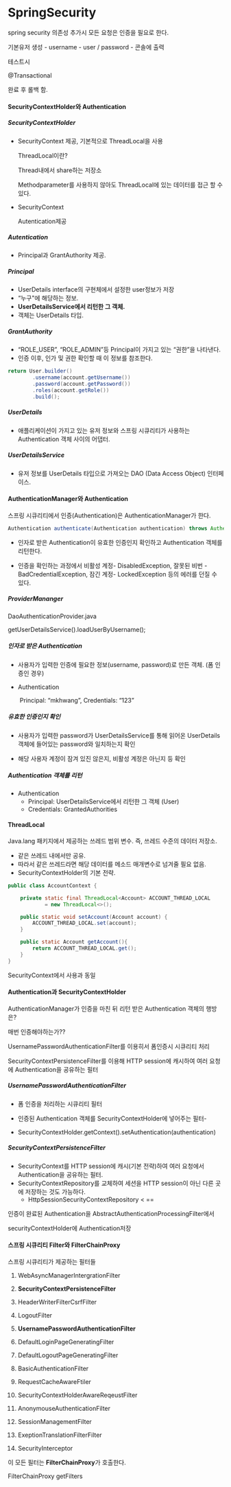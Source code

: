 # SpringSecurity

[백기선님]: https://docs.google.com/document/d/19DzeBekximHRXCaeN-UhFewrb9KTo65xj7Rrt9jO_Sk/edit#



spring security 의존성 추가시 모든 요청은 인증을 필요로 한다.

기본유저 생성 - username - user / password - 콘솔에 출력



테스트시

@Transactional

완료 후 롤백 함.



#### SecurityContextHolder와 Authentication

##### SecurityContextHolder

- SecurityContext 제공, 기본적으로 ThreadLocal을 사용

  ThreadLocal이란?

  Thread내에서 share하는 저장소

  Methodparameter를 사용하지 않아도 ThreadLocal에 있는 데이터를 접근 할 수 있다.

- SecurityContext

  Autentication제공



##### Autentication

- Principal과 GrantAuthority 제공.

##### Principal

- UserDetails interface의 구현체에서 설정한 user정보가 저장
- “누구"에 해당하는 정보.
-  **UserDetailsService에서 리턴한 그 객체.**
- 객체는 UserDetails 타입.

##### GrantAuthority

- “ROLE_USER”, “ROLE_ADMIN”등 Principal이 가지고 있는 “권한”을 나타낸다.
- 인증 이후, 인가 및 권한 확인할 때 이 정보를 참조한다.

```java
return User.builder()
        .username(account.getUsername())
        .password(account.getPassword())
        .roles(account.getRole())
        .build();
```

##### UserDetails

- 애플리케이션이 가지고 있는 유저 정보와 스프링 시큐리티가 사용하는 Authentication 객체 사이의 어댑터.

##### UserDetailsService

- 유저 정보를 UserDetails 타입으로 가져오는 DAO (Data Access Object) 인터페이스.



#### AuthenticationManager와 Authentication

스프링 시큐리티에서 인증(Authentication)은 AuthenticationManager가 한다.

````java
Authentication authenticate(Authentication authentication) throws AuthenticationException;
````

- 인자로 받은 Authentication이 유효한 인증인지 확인하고 Authentication 객체를 리턴한다.

- 인증을 확인하는 과정에서 비활성 계정- DisabledException, 잘못된 비번 - BadCredentialException, 잠긴 계정- LockedException 등의 에러를 던질 수 있다.

  

##### ProviderMananger

DaoAuthenticationProvider.java

getUserDetailsService().loadUserByUsername();

##### 인자로 받은 Authentication

- 사용자가 입력한 인증에 필요한 정보(username, password)로 만든 객체. (폼 인증인 경우)

- Authentication

  ​	Principal: “mkhwang”, Credentials: “123”

##### 유효한 인증인지 확인

- 사용자가 입력한 password가 UserDetailsService를 통해 읽어온 UserDetails 객체에 들어있는 password와 일치하는지 확인

- 해당 사용자 계정이 잠겨 있진 않은지, 비활성 계정은 아닌지 등 확인

  

##### Authentication 객체를 리턴

- Authentication
  - Principal: UserDetailsService에서 리턴한 그 객체 (User)
  - Credentials: GrantedAuthorities



#### ThreadLocal

Java.lang 패키지에서 제공하는 쓰레드 범위 변수. 즉, 쓰레드 수준의 데이터 저장소.

- 같은 쓰레드 내에서만 공유.
- 따라서 같은 쓰레드라면 해당 데이터를 메소드 매개변수로 넘겨줄 필요 없음.
- SecurityContextHolder의 기본 전략.

```java
public class AccountContext {

    private static final ThreadLocal<Account> ACCOUNT_THREAD_LOCAL
            = new ThreadLocal<>();

    public static void setAccount(Account account) {
        ACCOUNT_THREAD_LOCAL.set(account);
    }

    public static Account getAccount(){
        return ACCOUNT_THREAD_LOCAL.get();
    }
}
```

SecurityContext에서 사용과 동일



#### Authentication과 SecurityContextHolder

AuthenticationManager가 인증을 마친 뒤 리턴 받은 Authentication 객체의 행방은?

매번 인증해야하는가??

UsernamePasswordAuthenticationFilter를 이용히서 폼인증시 시큐리티 처리

SecurityContextPersistenceFilter를 이용해 HTTP session에 캐시하여 여러 요청에 Authentication을 공유하는 필터

##### UsernamePasswordAuthenticationFilter

- 폼 인증을 처리하는 시큐리티 필터

- 인증된 Authentication 객체를 SecurityContextHolder에 넣어주는 필터- 
- SecurityContextHolder.getContext().setAuthentication(authentication)

##### SecurityContextPersistenceFilter

- SecurityContext를 HTTP session에 캐시(기본 전략)하여 여러 요청에서 Authentication을 공유하는 필터.
- SecurityContextRepository를 교체하여 세션을 HTTP session이 아닌 다른 곳에 저장하는 것도 가능하다.
  - HttpSessionSecurityContextRepository  < ==



인증이 완료된 Authentication을 AbstractAuthenticationProcessingFilter에서

securityContextHolder에 Authentication저장



#### 스프링 시큐리티 Filter와 FilterChainProxy

스프링 시큐리티가 제공하는 필터들

1. WebAsyncManagerIntergrationFilter

2. **SecurityContextPersistenceFilter**

3. HeaderWriterFilterCsrfFilter

4. LogoutFilter

5. **UsernamePasswordAuthenticationFilter**

6. DefaultLoginPageGeneratingFilter

7. DefaultLogoutPageGeneratingFilter

8. BasicAuthenticationFilter

9. RequestCacheAwareFtiler

10. SecurityContextHolderAwareReqeustFilter

11. AnonymouseAuthenticationFilter

12. SessionManagementFilter

13. ExeptionTranslationFilterFilter

14. SecurityInterceptor

이 모든 필터는 **FilterChainProxy**가 호출한다.

FilterChainProxy getFilters